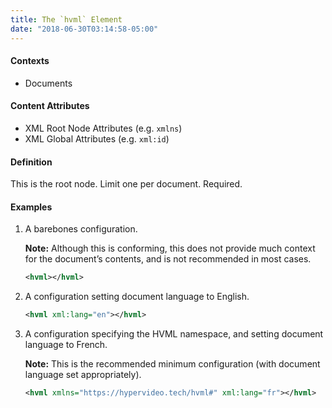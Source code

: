 ```yaml
---
title: The `hvml` Element
date: "2018-06-30T03:14:58-05:00"
---
```


#### Contexts

- Documents

#### Content Attributes

- XML Root Node Attributes (e.g. `xmlns`)
- XML Global Attributes (e.g. `xml:id`)

#### Definition

This is the root node. Limit one per document. Required.

#### Examples

1. A barebones configuration.

   **Note:** Although this is conforming, this does not provide much context for the document’s contents, and is not recommended in most cases.

   ```xml
   <hvml></hvml>
   ```
2. A configuration setting document language to English.

   ```xml
   <hvml xml:lang="en"></hvml>
   ```
3. A configuration specifying the HVML namespace, and setting document language to French.

   **Note:** This is the recommended minimum configuration (with document language set appropriately).

   ```xml
   <hvml xmlns="https://hypervideo.tech/hvml#" xml:lang="fr"></hvml>
   ```
